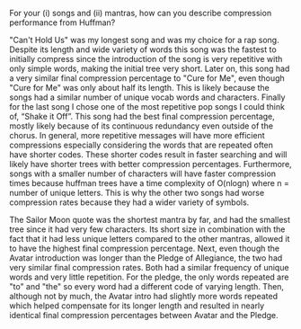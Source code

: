 For your (i) songs and (ii) mantras, how can you describe compression performance from Huffman?

"Can't Hold Us" was my longest song and was my choice for a rap song. Despite its length and wide variety of words this song was the fastest to initially compress since the introduction of the song is very repetitive with only simple words, making the initial tree very short. Later on, this song had a very similar final compression percentage to "Cure for Me", even though "Cure for Me" was only about half its length. This is likely because the songs had a similar number of unique vocab words and characters. Finally for the last song I chose one of the most repetitive pop songs I could think of, “Shake it Off”. This song had the best final compression percentage, mostly likely because of its continuous redundancy even outside of the chorus. In general, more repetitive messages will have more efficient compressions especially considering the words that are repeated often have shorter codes. These shorter codes result in faster searching and will likely have shorter trees with better compression percentages. 
Furthermore, songs with a smaller number of characters will have faster compression times because huffman trees have a time complexity of O(nlogn) where n = number of unique letters. This is why the other two songs had worse compression rates because they had a wider variety of symbols.


The Sailor Moon quote was the shortest mantra by far, and had the smallest tree since it had very few characters. Its short size in combination with the fact that it had less unique letters compared to the other mantras, allowed it to have the highest final compression percentage. Next, even though the Avatar introduction was longer than the Pledge of Allegiance, the two had very similar final compression rates. Both had a similar frequency of unique words and very little repetition. For the pledge, the only words repeated are "to" and "the" so every word had a different code of varying length. Then, although not by much, the Avatar intro had slightly more words repeated which helped compensate for its longer length and resulted in nearly identical final compression percentages between Avatar and the Pledge.






